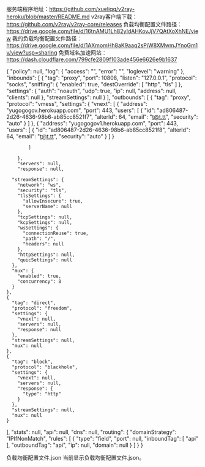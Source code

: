 服务端程序地址：https://github.com/xueliqq/v2ray-heroku/blob/master/README.md
 v2ray客户端下载：https://github.com/v2ray/v2ray-core/releases
负载均衡配置文件路径：https://drive.google.com/file/d/16tnAMU1Lh82yIdAHKovJjV7QAtXoXhNE/view
我的负载均衡配置文件路径：https://drive.google.com/file/d/1AXmomHh8aK9aaq2sPiW8XMwmJYnoGm1v/view?usp=sharing
免费域名加速网站：https://dash.cloudflare.com/799cfe2809f103ade456e6626e9b1637










{
  "policy": null,
  "log": {
    "access": "",
    "error": "",
    "loglevel": "warning"
  },
  "inbounds": [
    {
      "tag": "proxy",
      "port": 10808,
      "listen": "127.0.0.1",
      "protocol": "socks",
      "sniffing": {
        "enabled": true,
        "destOverride": [
          "http",
          "tls"
        ]
      },
      "settings": {
        "auth": "noauth",
        "udp": true,
        "ip": null,
        "address": null,
        "clients": null
      },
      "streamSettings": null
    }
  ],
  "outbounds": [
    {
      "tag": "proxy",
      "protocol": "vmess",
      "settings": {
        "vnext": [
          {
            "address": "yugogogov.herokuapp.com",
            "port": 443,
            "users": [
              {
                "id": "ad806487-2d26-4636-98b6-ab85cc8521f7",
                "alterId": 64,
                "email": "t@t.tt",
                "security": "auto"
              }
            ]
          },
           {
            "address": "yugogogov1.herokuapp.com",
            "port": 443,
            "users": [
              {
                "id": "ad806487-2d26-4636-98b6-ab85cc8521f8",
                "alterId": 64,
                "email": "t@t.tt",
                "security": "auto"
              }
            ]
          }
      
            ]
          
        },
        "servers": null,
        "response": null,
      
      "streamSettings": {
        "network": "ws",
        "security": "tls",
        "tlsSettings": {
          "allowInsecure": true,
          "serverName": null
        },
        "tcpSettings": null,
        "kcpSettings": null,
        "wsSettings": {
          "connectionReuse": true,
          "path": "/",
          "headers": null
        },
        "httpSettings": null,
        "quicSettings": null
      },
      "mux": {
        "enabled": true,
        "concurrency": 8
      }
    },
    {
      "tag": "direct",
      "protocol": "freedom",
      "settings": {
        "vnext": null,
        "servers": null,
        "response": null
      },
      "streamSettings": null,
      "mux": null
    },
    {
      "tag": "block",
      "protocol": "blackhole",
      "settings": {
        "vnext": null,
        "servers": null,
        "response": {
          "type": "http"
        }
      },
      "streamSettings": null,
      "mux": null
    }
  ],
  "stats": null,
  "api": null,
  "dns": null,
  "routing": {
    "domainStrategy": "IPIfNonMatch",
    "rules": [
      {
        "type": "field",
        "port": null,
        "inboundTag": [
          "api"
        ],
        "outboundTag": "api",
        "ip": null,
        "domain": null
      }
    ]
  }
}



负载均衡配置文件.json
当前显示负载均衡配置文件.json。
